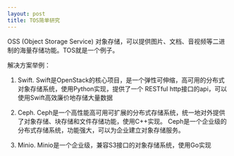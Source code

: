 ```yaml
---
layout: post
title: TOS简单研究
---
```



OSS (Object Storage Service) 对象存储，可以提供图片、文档、音视频等二进制的海量存储功能。TOS就是一个例子。

解决方案举例：

1. Swift.  Swift是OpenStack的核心项目，是一个弹性可伸缩，高可用的分布式对象存储系统，使用Python实现，提供了一个
RESTful http接口的api，可以使用Swift高效廉价地存储大量数据

2. Ceph.  Ceph是一个高性能高可用可扩展的分布式存储系统，统一地对外提供了对象存储、块存储和文件存储功能，使用C++实现。
Ceph是一个企业级的分布式存储系统，功能强大，可以为企业建立对象存储服务。

3. Minio.  Minio是一个企业级，兼容S3接口的对象存储系统，使用Go实现

